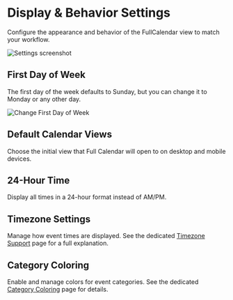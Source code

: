 # Display & Behavior Settings

Configure the appearance and behavior of the FullCalendar view to match your workflow.

![Settings screenshot](../assets/settings.png)

## First Day of Week
The first day of the week defaults to Sunday, but you can change it to Monday or any other day.

![Change First Day of Week](../assets/change-week-start.gif)

## Default Calendar Views
Choose the initial view that Full Calendar will open to on desktop and mobile devices.

## 24-Hour Time
Display all times in a 24-hour format instead of AM/PM.

## Timezone Settings
Manage how event times are displayed. See the dedicated [Timezone Support](../events/timezones.md) page for a full explanation.

## Category Coloring
Enable and manage colors for event categories. See the dedicated [Category Coloring](../events/categories.md) page for details.